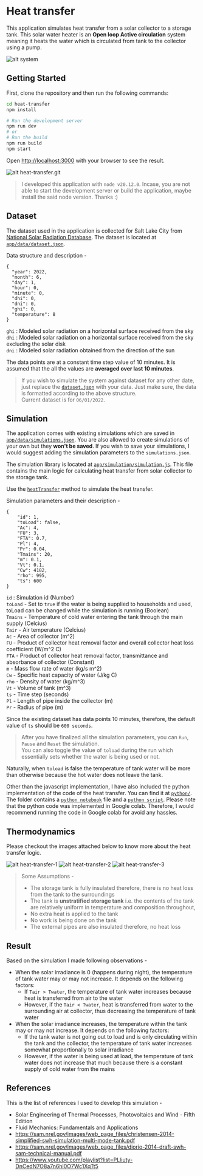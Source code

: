 # Heat transfer

This application simulates heat transfer from a solar collector to a storage tank. This solar water heater is an <b>Open loop Active circulation</b> system meaning it heats the water which is circulated from tank to the collector using a pump.

![alt system](public/images/system.PNG)

## Getting Started

First, clone the repository and then run the following commands:

```bash
cd heat-transfer
npm install

# Run the development server
npm run dev
# or
# Run the build
npm run build
npm start
```

Open [http://localhost:3000](http://localhost:3000) with your browser to see the result.

![alt heat-transfer.git](public/images/heat-transfer.gif)

> I developed this application with `node v20.12.0`. Incase, you are not able to start the development server or build the application, maybe install the said node version. Thanks :)

## Dataset

The dataset used in the application is collected for Salt Lake City from [National Solar Radiation Database](https://nsrdb.nrel.gov/). The dataset is located at [`app/data/dataset.json`](app/data/dataset.json).

Data structure and description -

```
{
  "year": 2022,
  "month": 6,
  "day": 1,
  "hour": 0,
  "minute": 0,
  "dhi": 0,
  "dni": 0,
  "ghi": 0,
  "temperature": 8
}
```

`ghi` : Modeled solar radiation on a horizontal surface received from the sky<br>
`dhi` : Modeled solar radiation on a horizontal surface received from the sky excluding the solar disk<br>
`dni` : Modeled solar radiation obtained from the direction of the sun

The data points are at a constant time step value of 10 minutes. It is assumed that the all the values are <b>averaged over last 10 minutes</b>.

> If you wish to simulate the system against dataset for any other date, just replace the [`dataset.json`](app/data/dataset.json) with your data. Just make sure, the data is formatted according to the above structure.<br>
> Current dataset is for `06/01/2022`.

## Simulation

The application comes with existing simulations which are saved in [`app/data/simulations.json`](app/data/simulations.json). You are also allowed to create simulations of your own but they <b>won't be saved</b>. If you wish to save your simulations, I would suggest adding the simulation parameters to the `simulations.json`.

The simulation library is located at [`app/simulation/simulation.js`](app/simulation/simulation.js). This file contains the main logic for calculating heat transfer from solar collector to the storage tank.

Use the [`heatTransfer`](https://github.com/itsiprikshit/heat-transfer/blob/1c3240f52266048c9e7eb9d609c659d3965f6206/app/simulation/simulation.js#L116) method to simulate the heat transfer.

Simulation parameters and their description -

```
{
    "id": 1,
    "toLoad": false,
    "Ac": 4,
    "FU": 3,
    "FTA": 0.7,
    "Pl": 4,
    "Pr": 0.04,
    "Tmains": 20,
    "m": 0.1,
    "Vt": 0.1,
    "Cw": 4182,
    "rho": 995,
    "ts": 600
}
```

`id` : Simulation id (Number) <br>
`toLoad` - Set to `true` if the water is being supplied to households and used, toLoad can be changed while the simulation is running (Boolean) <br>
`Tmains` - Temperature of cold water entering the tank through the main supply (Celcius) <br>
`Tair` - Air temperature (Celcius) <br>
`Ac` - Area of collector (m^2) <br>
`FU` - Product of collector heat removal factor and overall collector heat loss coefficient (W/m^2 C) <br>
`FTA` - Product of collector heat removal factor, transmittance and absorbance of collector (Constant) <br>
`m` - Mass flow rate of water (kg/s m^2) <br>
`Cw` - Specific heat capacity of water (J/kg C) <br>
`rho` - Density of water (kg/m^3) <br>
`Vt` - Volume of tank (m^3) <br>
`ts` - Time step (seconds) <br>
`Pl` - Length of pipe inside the collector (m) <br>
`Pr` - Radius of pipe (m) <br>

Since the existing dataset has data points 10 minutes, therefore, the default value of `ts` should be `600 seconds`.

> After you have finalized all the simulation parameters, you can `Run`, `Pause` and `Reset` the simulation.<br>
> You can also toggle the value of `toload` during the run which essentially sets whether the water is being used or not.

Naturally, when `toload` is false the temperature of tank water will be more than otherwise because the hot water does not leave the tank.

Other than the javascript implementation, I have also included the python implementation of the code of the heat transfer.
You can find it at [`python/`](./python/).<br> The folder contains a [`python notebook`](python/mysolar.ipynb) file and a [`python script`](python/mysolar.py).
Please note that the python code was implemented in Google colab. Therefore, I would recommend running the code in Google colab for avoid any hassles.

## Thermodynamics

Please checkout the images attached below to know more about the heat transfer logic.

![alt heat-transfer-1](./public/images/ht1.JPG)
![alt heat-transfer-2](./public/images/ht2.JPG)
![alt heat-transfer-3](./public/images/ht3.JPG)

> Some Assumptions -<br>
>
> -   The storage tank is fully insulated therefore, there is no heat loss from the tank to the surroundings<br>
> -   The tank is <b>unstratified storage tank</b> i.e. the contents of the tank are relatively uniform in temperature and composition throughout,
> -   No extra heat is applied to the tank<br>
> -   No work is being done on the tank<br>
> -   The external pipes are also insulated therefore, no heat loss

## Result

Based on the simulation I made following observations -

-   When the solar irradiance is 0 (happens during night), the temperature of tank water may or may not increase. It depends on the following factors:
    -   If `Tair > Twater`, the temperature of tank water increases because heat is transferred from air to the water
    -   However, if the `Tair < Twater`, heat is transferred from water to the surrounding air at collector, thus decreasing the temperature of tank water
-   When the solar irradiance increases, the temperature within the tank may or may not increase. It depends on the following factors:
    -   If the tank water is not going out to load and is only circulating within the tank and the collector, the temperature of tank water increases somewhat proportionally to solar irradiance
    -   However, if the water is being used at load, the temperature of tank water does not increase that much because there is a constant supply of cold water from the mains

## References

This is the list of references I used to develop this simulation -

-   Solar Engineering
    of Thermal Processes,
    Photovoltaics and Wind - Fifth Edition
-   Fluid Mechanics: Fundamentals and Applications
-   https://sam.nrel.gov/images/web_page_files/christensen-2014-simplified-swh-simulation-multi-mode-tank.pdf
-   https://sam.nrel.gov/images/web_page_files/diorio-2014-draft-swh-sam-technical-manual.pdf
-   https://www.youtube.com/playlist?list=PLliuty-DnCedN7O8a7n6hl0O7Wc1XqTt5
